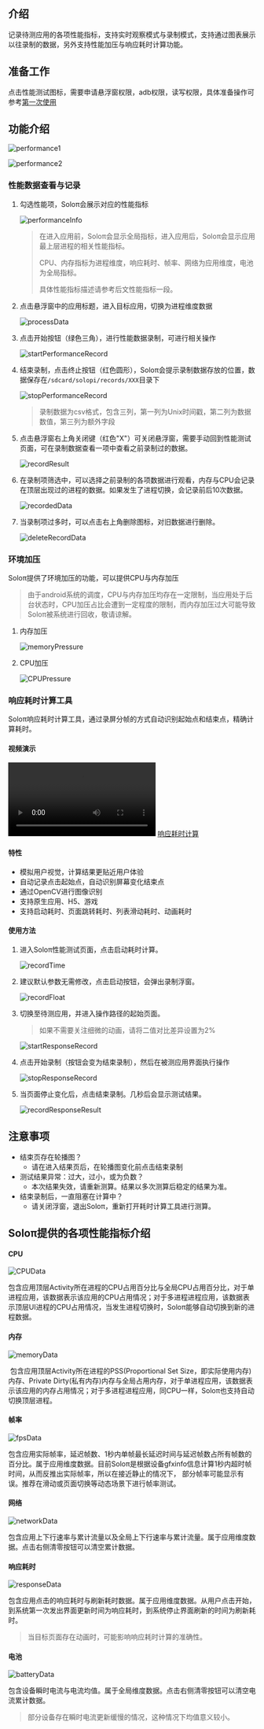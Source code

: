 ## 介绍

记录待测应用的各项性能指标，支持实时观察模式与录制模式，支持通过图表展示以往录制的数据，另外支持性能加压与响应耗时计算功能。


## 准备工作

点击性能测试图标，需要申请悬浮窗权限，adb权限，读写权限，具体准备操作可参考[第一次使用](FirstUse)

## 功能介绍

   ![performance1](Performance/performance1.png)

   ![performance2](Performance/performance2.png)

### 性能数据查看与记录

1. 勾选性能项，Soloπ会展示对应的性能指标

   ![performanceInfo](Performance/performanceInfo.png)

   > 在进入应用前，Soloπ会显示全局指标，进入应用后，Soloπ会显示应用最上层进程的相关性能指标。
   >
   > CPU、内存指标为进程维度，响应耗时、帧率、网络为应用维度，电池为全局指标。
   >
   > 具体性能指标描述请参考后文性能指标一段。

2. 点击悬浮窗中的应用标题，进入目标应用，切换为进程维度数据  

   ![processData](Performance/processData.png)

3. 点击开始按钮（绿色三角），进行性能数据录制，可进行相关操作

   ![startPerformanceRecord](Performance/startPerformanceRecord.png)

4. 结束录制，点击终止按钮（红色圆形），Soloπ会提示录制数据存放的位置，数据保存在`/sdcard/solopi/records/XXX`目录下

   ![stopPerformanceRecord](Performance/stopPerformanceRecord.jpg)

   > 录制数据为csv格式，包含三列，第一列为Unix时间戳，第二列为数据数值，第三列为额外字段

5. 点击悬浮窗右上角关闭键（红色"X"）可关闭悬浮窗，需要手动回到性能测试页面，可在录制数据查看一项中查看之前录制过的数据。

   ![recordResult](Performance/recordResult.png)

6. 在录制项筛选中，可以选择之前录制的各项数据进行观看，内存与CPU会记录在顶层出现过的进程的数据。如果发生了进程切换，会记录前后10次数据。

   ![recordedData](Performance/recordedData.png)

7. 当录制项过多时，可以点击右上角删除图标，对旧数据进行删除。

   ![deleteRecordData](Performance/deleteRecordData.png)


### 环境加压

Soloπ提供了环境加压的功能，可以提供CPU与内存加压

> 由于android系统的调度，CPU与内存加压均存在一定限制，当应用处于后台状态时，CPU加压占比会遭到一定程度的限制，而内存加压过大可能导致Soloπ被系统进行回收，敬请谅解。

1. 内存加压

    ![memoryPressure](Performance/memoryPressure.gif)

2. CPU加压

   ![CPUPressure](Performance/CPUPressure.gif)


### 响应耗时计算工具

Soloπ响应耗时计算工具，通过录屏分帧的方式自动识别起始点和结束点，精确计算耗时。

#### 视频演示

<video src = "Performance/response.mp4" control="control" ></video>
[响应耗时计算](Performance/response.mp4)

#### 特性

- 模拟用户视觉，计算结果更贴近用户体验
- 自动记录点击起始点，自动识别屏幕变化结束点
- 通过OpenCV进行图像识别
- 支持原生应用、H5、游戏
- 支持启动耗时、页面跳转耗时、列表滑动耗时、动画耗时



#### 使用方法

1. 进入Soloπ性能测试页面，点击启动耗时计算。

   ![recordTime](Performance/recordTime.png)

2. 建议默认参数无需修改，点击启动按钮，会弹出录制浮窗。

   ![recordFloat](Performance/recordFloat.png)

3. 切换至待测应用，并进入操作路径的起始页面。

   > 如果不需要关注细微的动画，请将二值对比差异设置为2%

   ![startResponseRecord](Performance/startResponseRecord.png)

4. 点击开始录制（按钮会变为结束录制），然后在被测应用界面执行操作

   ![stopResponseRecord](Performance/stopResponseRecord.png)

5. 当页面停止变化后，点击结束录制。几秒后会显示测试结果。

   ![recordResponseResult](Performance/recordResponseResult.png)

## 注意事项

- 结束页存在轮播图？
  - 请在进入结果页后，在轮播图变化前点击结束录制
- 测试结果异常：过大，过小，或为负数？
  - 本次结果失效，请重新测算。结果以多次测算后稳定的结果为准。
- 结束录制后，一直阻塞在计算中？
  - 请关闭浮窗，退出Soloπ，重新打开耗时计算工具进行测算。



## Soloπ提供的各项性能指标介绍

#### CPU

   ![CPUData](Performance/CPUData.png)

​	包含应用顶层Activity所在进程的CPU占用百分比与全局CPU占用百分比，对于单进程应用，该数据表示该应用的CPU占用情况；对于多进程进程应用，该数据表示顶层UI进程的CPU占用情况，当发生进程切换时，Soloπ能够自动切换到新的进程数据。



#### 内存

   ![memoryData](Performance/memoryData.png)

​	包含应用顶层Activity所在进程的PSS(Proportional Set Size，即实际使用内存)内存、Private Dirty(私有内存)内存与全局占用内存，对于单进程应用，该数据表示该应用的内存占用情况；对于多进程进程应用，同CPU一样，Soloπ也支持自动切换顶层进程。



#### 帧率

   ![fpsData](Performance/fpsData.png)

​	包含应用实际帧率，延迟帧数、1秒内单帧最长延迟时间与延迟帧数占所有帧数的百分比。属于应用维度数据。目前Soloπ是根据设备gfxinfo信息计算1秒内超时帧时间，从而反推出实际帧率，所以在接近静止的情况下， 部分帧率可能显示有误。推荐在滑动或页面切换等动态场景下进行帧率测试。



#### 网络

   ![networkData](Performance/networkData.png)

​	包含应用上下行速率与累计流量以及全局上下行速率与累计流量。属于应用维度数据。点击右侧清零按钮可以清空累计数据。



#### 响应耗时

   ![responseData](Performance/responseData.png)

​	包含应用点击的响应耗时与刷新耗时数据。属于应用维度数据。从用户点击开始，到系统第一次发出界面更新时间为响应耗时，到系统停止界面刷新的时间为刷新耗时。

> 当目标页面存在动画时，可能影响响应耗时计算的准确性。



#### 电池

   ![batteryData](Performance/batteryData.png)

​	包含设备瞬时电流与电流均值。属于全局维度数据。点击右侧清零按钮可以清空电流累计数据。

> 部分设备存在瞬时电流更新缓慢的情况，这种情况下均值意义较小。


